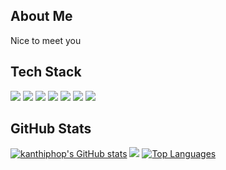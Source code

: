 ## About Me
Nice to meet you
## Tech Stack
<img src="https://img.shields.io/badge/HTML5-E34F26?style=for-the-badge&logo=html5&logoColor=white" /> <img src="https://img.shields.io/badge/CSS3-1572B6?style=for-the-badge&logo=css3&logoColor=white" /> <img src="https://img.shields.io/badge/JavaScript-323330?style=for-the-badge&logo=javascript&logoColor=F7DF1E" /> <img src="https://img.shields.io/badge/React-20232A?style=for-the-badge&logo=react&logoColor=61DAFB" /> <img src="https://img.shields.io/badge/Node%20js-339933?style=for-the-badge&logo=nodedotjs&logoColor=white" /> <img src="https://img.shields.io/badge/Express%20js-000000?style=for-the-badge&logo=express&logoColor=white" /> <img src="https://img.shields.io/badge/MongoDB-4EA94B?style=for-the-badge&logo=mongodb&logoColor=white" />
## GitHub Stats
<a href="http://www.github.com/kanthiphop"><img src="https://github-readme-stats.vercel.app/api?username=kanthiphop&show_icons=true&hide=&count_private=true&title_color=ffffff&text_color=ffffff&icon_color=ffffff&bg_color=171717&hide_border=true&show_icons=true" alt="kanthiphop's GitHub stats" /></a>
<a href="http://www.github.com/kanthiphop"><img src="https://github-readme-streak-stats.herokuapp.com/?user=kanthiphop&stroke=ffffff&background=171717&ring=ffffff&fire=ffffff&currStreakNum=ffffff&currStreakLabel=ffffff&sideNums=ffffff&sideLabels=ffffff&dates=ffffff&hide_border=true" /></a>
<a href="https://github.com/kanthiphop" align="left"><img src="https://github-readme-stats.vercel.app/api/top-langs/?username=kanthiphop&langs_count=10&title_color=ffffff&text_color=ffffff&icon_color=ffffff&bg_color=171717&hide_border=true&locale=en&custom_title=Top%20%Languages" alt="Top Languages" /></a>
